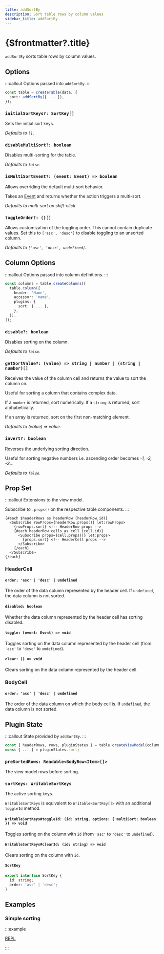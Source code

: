 ```yaml
---
title: addSortBy
description: Sort table rows by column values
sidebar_title: addSortBy
---
```


<script>
  import { useHljs } from '$lib/utils/useHljs';
  useHljs('ts');
</script>

# {$frontmatter?.title}

`addSortBy` sorts table rows by column values.

## Options

:::callout
Options passed into `addSortBy`.
:::

```ts {3}
const table = createTable(data, {
  sort: addSortBy({ ... }),
});
```

### `initialSortKeys?: SortKey[]`

Sets the initial sort keys.

_Defaults to `[]`_.

### `disableMultiSort?: boolean`

Disables multi-sorting for the table.

_Defaults to `false`_.

### `isMultiSortEvent?: (event: Event) => boolean`

Allows overriding the default multi-sort behavior.

Takes an [Event](https://developer.mozilla.org/en-US/docs/Web/API/Event) and returns whether the action triggers a multi-sort.

_Defaults to multi-sort on shift-click_.

### `toggleOrder?: ()[]`

Allows customization of the toggling order. This cannot contain duplicate values. Set this to `['asc', 'desc']` to disable toggling to an unsorted column.

_Defaults to `['asc', 'desc', undefined]`_.

## Column Options

:::callout
Options passed into column definitions.
:::

```ts {7}
const columns = table.createColumns([
  table.column({
    header: 'Name',
    accessor: 'name',
    plugins: {
      sort: { ... },
    },
  }),
]);
```

### `disable?: boolean`

Disables sorting on the column.

_Defaults to `false`_.

### `getSortValue?: (value) => string | number | (string | number)[]`

Receives the value of the column cell and returns the value to sort the column on.

Useful for sorting a column that contains complex data.

If a `number` is returned, sort numerically. If a `string` is returned, sort alphabetically.

If an array is returned, sort on the first non-matching element.

_Defaults to (value) => value_.

### `invert?: boolean`

Reverses the underlying sorting direction.

Useful for sorting negative numbers i.e. ascending order becomes _-1, -2, -3_...

_Defaults to `false`_.

## Prop Set

:::callout
Extensions to the view model.

Subscribe to `.props()` on the respective table components.
:::

```svelte
{#each $headerRows as headerRow (headerRow.id)}
  <Subscribe rowProps={headerRow.props()} let:rowProps>
    {rowProps.sort} <!-- HeaderRow props -->
    {#each headerRow.cells as cell (cell.id)}
      <Subscribe props={cell.props()} let:props>
        {props.sort} <!-- HeaderCell props -->
      </Subscribe>
    {/each}
  </Subscribe>
{/each}
```

### HeaderCell

#### `order: 'asc' | 'desc' | undefined`

The order of the data column represented by the header cell. If `undefined`, the data column is not sorted.

#### `disabled: boolean`

Whether the data column represented by the header cell has sorting disabled.

#### `toggle: (event: Event) => void`

Toggles sorting on the data column represented by the header cell (from `'asc'` to `'desc'` to `undefined`).

#### `clear: () => void`

Clears sorting on the data column represented by the header cell.

### BodyCell

#### `order: 'asc' | 'desc' | undefined`

The order of the data column on which the body cell is. If `undefined`, the data column is not sorted.

## Plugin State

:::callout
State provided by `addSortBy`.
:::

```ts {3}
const { headerRows, rows, pluginStates } = table.createViewModel(columns);
const { ... } = pluginStates.sort;
```

### `preSortedRows: Readable<BodyRow<Item>[]>`

The view model rows before sorting.

### `sortKeys: WritableSortKeys`

The active sorting keys.

`WritableSortKeys` is equivalent to `Writable<SortKey[]>` with an additional `toggleId` method.

#### `WritableSortKeys#toggleId: (id: string, options: { multiSort: boolean }) => void`

Toggles sorting on the column with `id` (from `'asc'` to `'desc'` to `undefined`).

#### `WritableSortKeys#clearId: (id: string) => void`

Clears sorting on the column with `id`.

#### `SortKey`

```ts
export interface SortKey {
  id: string;
  order: 'asc' | 'desc';
}
```

## Examples

### Simple sorting

:::example

[REPL](https://svelte.dev/repl/0085427077dc49c8b648b2a6972987c0?version=3.48.0)

<script>
  import SimpleSortingDemo from './SimpleSortingDemo.svelte'
</script>
<SimpleSortingDemo />

:::
